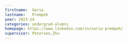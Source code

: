 ```yaml
---
firstname:  Xaria
lastname:   Prempeh
year: 2023-24
categories: undergrad-alumni
homepage: https://www.linkedin.com/in/xaria-prempeh/
supervisor: Petersen,Zhu
---
```

